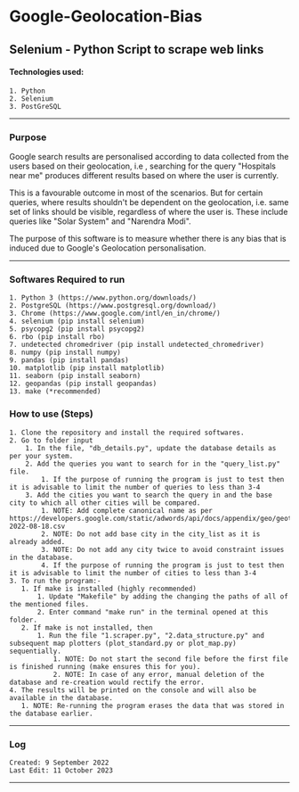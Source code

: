 # Google-Geolocation-Bias
## Selenium - Python Script to scrape web links

#### Technologies used:
    1. Python
    2. Selenium
    3. PostGreSQL

---

### Purpose

Google search results are personalised according to data collected from the users based on their geolocation, i.e , searching for the query "Hospitals near me" produces different results based on where the user is currently. 

This is a favourable outcome in most of the scenarios. But for certain queries, where results shouldn't be dependent on the geolocation, i.e. same set of links should be visible, regardless of where the user is. These include queries like "Solar System" and "Narendra Modi".

The purpose of this software is to measure whether there is any bias that is induced due to Google's Geolocation personalisation.

---
    
### Softwares Required to run

    1. Python 3 (https://www.python.org/downloads/)
    2. PostgreSQL (https://www.postgresql.org/download/)
    3. Chrome (https://www.google.com/intl/en_in/chrome/)
    4. selenium (pip install selenium)
    5. psycopg2 (pip install psycopg2)
    6. rbo (pip install rbo)
    7. undetected chromedriver (pip install undetected_chromedriver)
    8. numpy (pip install numpy)
    9. pandas (pip install pandas)
    10. matplotlib (pip install matplotlib)
    11. seaborn (pip install seaborn)
    12. geopandas (pip install geopandas)
    13. make (*recommended)


### How to use (Steps)

    1. Clone the repository and install the required softwares.
    2. Go to folder input
	    1. In the file, "db_details.py", update the database details as per your system.
	    2. Add the queries you want to search for in the "query_list.py" file.
      	    1. If the purpose of running the program is just to test then it is advisable to limit the number of queries to less than 3-4
	    3. Add the cities you want to search the query in and the base city to which all other cities will be compared. 
		    1. NOTE: Add complete canonical name as per https://developers.google.com/static/adwords/api/docs/appendix/geo/geotargets-2022-08-18.csv
		    2. NOTE: Do not add base city in the city_list as it is already added.
		    3. NOTE: Do not add any city twice to avoid constraint issues in the database.
		    4. If the purpose of running the program is just to test then it is advisable to limit the number of cities to less than 3-4
    3. To run the program:-
       1. If make is installed (highly recommended)
	       1. Update "Makefile" by adding the changing the paths of all of the mentioned files.
	       2. Enter command "make run" in the terminal opened at this folder.
       2. If make is not installed, then 
	       1. Run the file "1.scraper.py", "2.data_structure.py" and subsequent map plotters (plot_standard.py or plot_map.py) sequentially. 
		       1. NOTE: Do not start the second file before the first file is finished running (make ensures this for you).
		       2. NOTE: In case of any error, manual deletion of the database and re-creation would rectify the error.
    4. The results will be printed on the console and will also be available in the database.
       1. NOTE: Re-running the program erases the data that was stored in the database earlier.

---

### Log

    Created: 9 September 2022
    Last Edit: 11 October 2023
    
---
